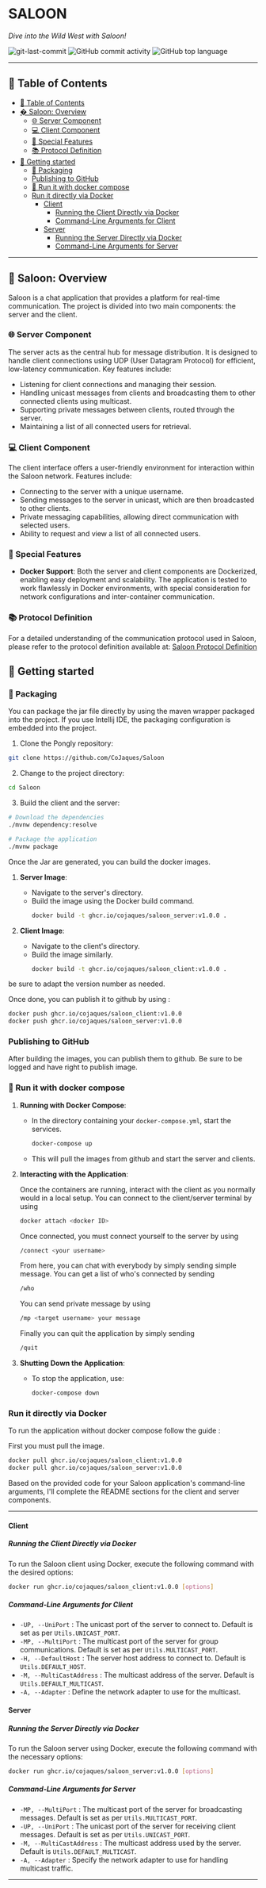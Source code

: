 # SALOON
*Dive into the Wild West with Saloon!*

<div>
<img src="https://img.shields.io/github/last-commit/CoJaques/Saloon?style=flat-square&color=5D6D7E" alt="git-last-commit" />
<img src="https://img.shields.io/github/commit-activity/m/CoJaques/Saloon?style=flat-square&color=5D6D7E" alt="GitHub commit activity" />
<img src="https://img.shields.io/github/languages/top/CoJaques/Saloon?style=flat-square&color=5D6D7E" alt="GitHub top language" />
</div>

---

## 📖 Table of Contents
- [📖 Table of Contents](#-table-of-contents)
- [� Saloon: Overview](#-saloon-overview)
  - [🌐 Server Component](#-server-component)
  - [💻 Client Component](#-client-component)
  - [🌟 Special Features](#-special-features)
  - [📚 Protocol Definition](#-protocol-definition)
- [🚀 Getting started](#-getting-started)
  - [🔧 Packaging](#-packaging)
  - [Publishing to GitHub](#publishing-to-github)
  - [📖 Run it with docker compose](#-run-it-with-docker-compose)
  - [Run it directly via Docker](#run-it-directly-via-docker)
    - [Client](#client)
      - [Running the Client Directly via Docker](#running-the-client-directly-via-docker)
      - [Command-Line Arguments for Client](#command-line-arguments-for-client)
    - [Server](#server)
      - [Running the Server Directly via Docker](#running-the-server-directly-via-docker)
      - [Command-Line Arguments for Server](#command-line-arguments-for-server)

---

## 🚀 Saloon: Overview

Saloon is a chat application that provides a platform for real-time communication. The project is divided into two main components: the server and the client. 

### 🌐 Server Component
The server acts as the central hub for message distribution. It is designed to handle client connections using UDP (User Datagram Protocol) for efficient, low-latency communication. Key features include:
- Listening for client connections and managing their session.
- Handling unicast messages from clients and broadcasting them to other connected clients using multicast.
- Supporting private messages between clients, routed through the server.
- Maintaining a list of all connected users for retrieval.

### 💻 Client Component
The client interface offers a user-friendly environment for interaction within the Saloon network. Features include:
- Connecting to the server with a unique username.
- Sending messages to the server in unicast, which are then broadcasted to other clients.
- Private messaging capabilities, allowing direct communication with selected users.
- Ability to request and view a list of all connected users.

### 🌟 Special Features
- **Docker Support**: Both the server and client components are Dockerized, enabling easy deployment and scalability. The application is tested to work flawlessly in Docker environments, with special consideration for network configurations and inter-container communication.

### 📚 Protocol Definition
For a detailed understanding of the communication protocol used in Saloon, please refer to the protocol definition available at: [Saloon Protocol Definition](https://github.com/CoJaques/Saloon/tree/main/ApplicationProtocolDiagram)

## 🚀 Getting started

### 🔧 Packaging

You can package the jar file directly by using the maven wrapper packaged into the project. If you use Intellij IDE, the packaging configuration is embedded into the project.

1. Clone the Pongly repository:
```sh
git clone https://github.com/CoJaques/Saloon
```

2. Change to the project directory:
```sh
cd Saloon
```

3. Build the client and the server:
```sh
# Download the dependencies
./mvnw dependency:resolve

# Package the application
./mvnw package
```

Once the Jar are generated, you can build the docker images.

1. **Server Image**:
   - Navigate to the server's directory.
   - Build the image using the Docker build command.
     ```bash
     docker build -t ghcr.io/cojaques/saloon_server:v1.0.0 .
     ```

2. **Client Image**:
   - Navigate to the client's directory.
   - Build the image similarly.
     ```bash
     docker build -t ghcr.io/cojaques/saloon_client:v1.0.0 .
     ```

be sure to adapt the version number as needed.

Once done, you can publish it to github by using :

```sh
docker push ghcr.io/cojaques/saloon_client:v1.0.0
docker push ghcr.io/cojaques/saloon_server:v1.0.0
```


### Publishing to GitHub

After building the images, you can publish them to github. Be sure to be logged and have right to publish image.


### 📖 Run it with docker compose

1. **Running with Docker Compose**:
   - In the directory containing your `docker-compose.yml`, start the services.
     ```bash
     docker-compose up
     ```
   - This will pull the images from github and start the server and clients.

2. **Interacting with the Application**:
   
   Once the containers are running, interact with the client as you normally would in a local setup. You can connect to the client/server terminal by using
     ```bash
     docker attach <docker ID>
     ```

    Once connected, you must connect yourself to the server by using
     ```bash
     /connect <your username>
     ```
     From here, you can chat with everybody by simply sending simple message.
     You can get a list of who's connected by sending
    ```bash
    /who
    ```
     You can send private message by using
    ```bash
    /mp <target username> your message
    ```

    Finally you can quit the application by simply sending

    ```bash
    /quit
    ```
     

4. **Shutting Down the Application**:
   - To stop the application, use:
     ```bash
     docker-compose down
     ```

### Run it directly via Docker 

To run the application without docker compose follow the guide :

First you must pull the image.

```sh
docker pull ghcr.io/cojaques/saloon_client:v1.0.0
docker pull ghcr.io/cojaques/saloon_server:v1.0.0
```

Based on the provided code for your Saloon application's command-line arguments, I'll complete the README sections for the client and server components.

---

#### Client

##### Running the Client Directly via Docker

To run the Saloon client using Docker, execute the following command with the desired options:

```sh
docker run ghcr.io/cojaques/saloon_client:v1.0.0 [options]
```

##### Command-Line Arguments for Client

- `-UP, --UniPort` : The unicast port of the server to connect to. Default is set as per `Utils.UNICAST_PORT`.
- `-MP, --MultiPort` : The multicast port of the server for group communications. Default is set as per `Utils.MULTICAST_PORT`.
- `-H, --DefaultHost` : The server host address to connect to. Default is `Utils.DEFAULT_HOST`.
- `-M, --MultiCastAddress` : The multicast address of the server. Default is `Utils.DEFAULT_MULTICAST`.
- `-A, --Adapter` : Define the network adapter to use for the multicast.

#### Server

##### Running the Server Directly via Docker

To run the Saloon server using Docker, execute the following command with the necessary options:

```sh
docker run ghcr.io/cojaques/saloon_server:v1.0.0 [options]
```

##### Command-Line Arguments for Server

- `-MP, --MultiPort` : The multicast port of the server for broadcasting messages. Default is set as per `Utils.MULTICAST_PORT`.
- `-UP, --UniPort` : The unicast port of the server for receiving client messages. Default is set as per `Utils.UNICAST_PORT`.
- `-M, --MultiCastAddress` : The multicast address used by the server. Default is `Utils.DEFAULT_MULTICAST`.
- `-A, --Adapter` : Specify the network adapter to use for handling multicast traffic.

---
